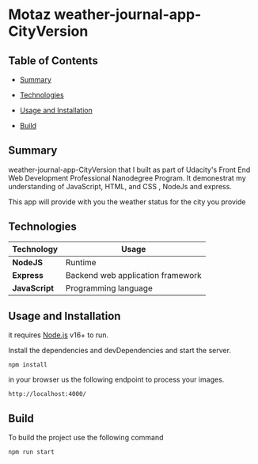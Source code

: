# Motaz weather-journal-app-CityVersion

 
## Table of Contents

* [Summary](#Summary)

* [Technologies](#Technologies)

* [Usage and Installation](#usage-and-installation)

* [Build](#Build)

  

## Summary
weather-journal-app-CityVersion that I built as part of Udacity's Front End Web Development Professional Nanodegree Program.
It demonestrat my understanding of JavaScript, HTML, and CSS , NodeJs and express.

This app will provide with you the weather status for the city you provide

## Technologies


| Technology   |  Usage       |
| -----------  | ------------ |
|**NodeJS**    |Runtime         |
|**Express**   |Backend web application framework           |
|**JavaScript**|Programming language | 
 


## Usage and Installation

it requires [Node.js](https://nodejs.org/) v16+ to run.

Install the dependencies and devDependencies and start the server.
``` 
npm install
```

in your browser us the following endpoint to process your images.
```
http://localhost:4000/
```
## Build

To build the project use the following command
```
npm run start
```
